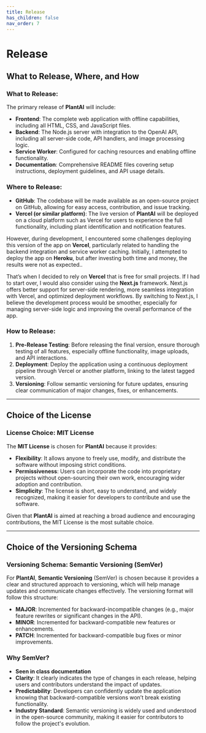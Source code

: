 ```yaml
---
title: Release
has_children: false
nav_order: 7
---
```


# Release

## What to Release, Where, and How

### What to Release:
The primary release of **PlantAI** will include:
- **Frontend**: The complete web application with offline capabilities, including all HTML, CSS, and JavaScript files.
- **Backend**: The Node.js server with integration to the OpenAI API, including all server-side code, API handlers, and image processing logic.
- **Service Worker**: Configured for caching resources and enabling offline functionality.
- **Documentation**: Comprehensive README files covering setup instructions, deployment guidelines, and API usage details.

### Where to Release:
- **GitHub**: The codebase will be made available as an open-source project on GitHub, allowing for easy access, contribution, and issue tracking.
- **Vercel (or similar platform)**: The live version of **PlantAI** will be deployed on a cloud platform such as Vercel for users to experience the full functionality, including plant identification and notification features.

However, during development, I encountered some challenges deploying this version of the app on **Vercel**, particularly related to handling the backend integration and service worker caching. Initially, I attempted to deploy the app on **Heroku**, but after investing both time and money, the results were not as expected..

That’s when I decided to rely on **Vercel** that is free for small projects. If I had to start over, I would also consider using the **Next.js** framework. Next.js offers better support for server-side rendering, more seamless integration with Vercel, and optimized deployment workflows. By switching to Next.js, I believe the development process would be smoother, especially for managing server-side logic and improving the overall performance of the app.


### How to Release:
1. **Pre-Release Testing**: Before releasing the final version, ensure thorough testing of all features, especially offline functionality, image uploads, and API interactions.
2. **Deployment**: Deploy the application using a continuous deployment pipeline through Vercel or another platform, linking to the latest tagged version.
3. **Versioning**: Follow semantic versioning for future updates, ensuring clear communication of major changes, fixes, or enhancements.

---

## Choice of the License

### License Choice: **MIT License**
The **MIT License** is chosen for **PlantAI** because it provides:
- **Flexibility**: It allows anyone to freely use, modify, and distribute the software without imposing strict conditions.
- **Permissiveness**: Users can incorporate the code into proprietary projects without open-sourcing their own work, encouraging wider adoption and contribution.
- **Simplicity**: The license is short, easy to understand, and widely recognized, making it easier for developers to contribute and use the software.

Given that **PlantAI** is aimed at reaching a broad audience and encouraging contributions, the MIT License is the most suitable choice.

---

## Choice of the Versioning Schema

### Versioning Schema: **Semantic Versioning (SemVer)**
For **PlantAI**, **Semantic Versioning** (SemVer) is chosen because it provides a clear and structured approach to versioning, which will help manage updates and communicate changes effectively. The versioning format will follow this structure:

- **MAJOR**: Incremented for backward-incompatible changes (e.g., major feature rewrites or significant changes in the API).
- **MINOR**: Incremented for backward-compatible new features or enhancements.
- **PATCH**: Incremented for backward-compatible bug fixes or minor improvements.

### Why SemVer?
- **Seen in class documentation**
- **Clarity**: It clearly indicates the type of changes in each release, helping users and contributors understand the impact of updates.
- **Predictability**: Developers can confidently update the application knowing that backward-compatible versions won’t break existing functionality.
- **Industry Standard**: Semantic versioning is widely used and understood in the open-source community, making it easier for contributors to follow the project's evolution.
